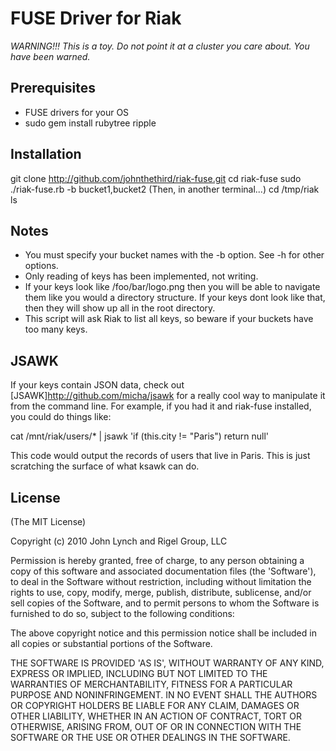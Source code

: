 FUSE Driver for Riak
====================

_*WARNING!!! This is a toy. Do not point it at a cluster you care about. You have been warned.*_

Prerequisites
-------------
  * FUSE drivers for your OS
  * sudo gem install rubytree ripple


Installation
------------

  git clone http://github.com/johnthethird/riak-fuse.git
  cd riak-fuse
  sudo ./riak-fuse.rb -b bucket1,bucket2
  (Then, in another terminal...)
  cd /tmp/riak
  ls
  
Notes
-----
  * You must specify your bucket names with the -b option. See -h for other options.
  * Only reading of keys has been implemented, not writing. 
  * If your keys look like /foo/bar/logo.png then you will be able to navigate them like you would a directory structure. If your keys dont look like that, then they will show up all in the root directory.
  * This script will ask Riak to list all keys, so beware if your buckets have too many keys.
  
JSAWK
-----
If your keys contain JSON data, check out [JSAWK]http://github.com/micha/jsawk for a really cool way to manipulate it from the command line. For example, if you had it and riak-fuse installed, you could do things like:

  cat /mnt/riak/users/* | jsawk 'if (this.city != "Paris") return null'
  
This code would output the records of users that live in Paris. This is just scratching the surface of what ksawk can do.


License
-------
(The MIT License)

Copyright (c) 2010 John Lynch and Rigel Group, LLC

Permission is hereby granted, free of charge, to any person obtaining
a copy of this software and associated documentation files (the
'Software'), to deal in the Software without restriction, including
without limitation the rights to use, copy, modify, merge, publish,
distribute, sublicense, and/or sell copies of the Software, and to
permit persons to whom the Software is furnished to do so, subject to
the following conditions:

The above copyright notice and this permission notice shall be
included in all copies or substantial portions of the Software.

THE SOFTWARE IS PROVIDED 'AS IS', WITHOUT WARRANTY OF ANY KIND,
EXPRESS OR IMPLIED, INCLUDING BUT NOT LIMITED TO THE WARRANTIES OF
MERCHANTABILITY, FITNESS FOR A PARTICULAR PURPOSE AND NONINFRINGEMENT.
IN NO EVENT SHALL THE AUTHORS OR COPYRIGHT HOLDERS BE LIABLE FOR ANY
CLAIM, DAMAGES OR OTHER LIABILITY, WHETHER IN AN ACTION OF CONTRACT,
TORT OR OTHERWISE, ARISING FROM, OUT OF OR IN CONNECTION WITH THE
SOFTWARE OR THE USE OR OTHER DEALINGS IN THE SOFTWARE.